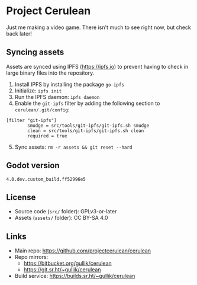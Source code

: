 # Project Cerulean

Just me making a video game. There isn't much to see right now, but check back later!


## Syncing assets

Assets are synced using IPFS (https://ipfs.io) to prevent having to check in large binary files into the repository.

1. Install IPFS by installing the package `go-ipfs`
2. Initialize: `ipfs init`
3. Run the IPFS daemon: `ipfs daemon`
4. Enable the `git-ipfs` filter by adding the following section to `cerulean/.git/config`:
```
[filter "git-ipfs"]
        smudge = src/tools/git-ipfs/git-ipfs.sh smudge
        clean = src/tools/git-ipfs/git-ipfs.sh clean
        required = true
```
5. Sync assets: `rm -r assets && git reset --hard`


## Godot version

```
4.0.dev.custom_build.ff52996e5
```


## License

* Source code (`src/` folder): GPLv3-or-later
* Assets (`assets/` folder): CC BY-SA 4.0


## Links

* Main repo: https://github.com/projectcerulean/cerulean
* Repo mirrors:
    * https://bitbucket.org/gullik/cerulean
    * https://git.sr.ht/~gullik/cerulean
* Build service: https://builds.sr.ht/~gullik/cerulean
